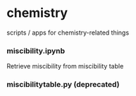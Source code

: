 # chemistry
scripts / apps for chemistry-related things

### miscibility.ipynb
Retrieve miscibility from miscibility table

### miscibilitytable.py (deprecated)
